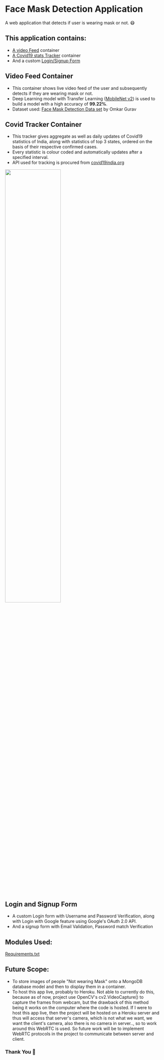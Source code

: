 # Face Mask Detection Application

A web application that detects if user is wearing mask or not. 😷

## This application contains:
* [A video Feed](#video-feed-container) container
* [A Covid19 stats Tracker](#covid-tracker-container) container
* And a custom [Login/Signup Form](#login-and-signup-form)

## Video Feed Container
* This container shows live video feed of the user and subsequently detects if they are wearing mask or not.
* Deep Learning model with Transfer Learning (<a href="https://keras.io/api/applications/mobilenet/" target=”_blank”>MobileNet v2</a>) is used to build a model with a high accuracy of <b>99.22%</b>.
* Dataset used: <a href="https://www.kaggle.com/omkargurav/face-mask-dataset" target=”_blank”>Face Mask Detection Data set</a> by Omkar Gurav

## Covid Tracker Container
* This tracker gives aggregate as well as daily updates of Covid19 statistics of India, along with statistics of top 3 states, ordered on the basis of their respective confirmed cases.
* Every statistic is colour coded and automatically updates after a specified interval.
* API used for tracking is procured from <a href="https://github.com/covid19india/api" target=”_blank”>covid19india.org</a>

<img src="https://user-images.githubusercontent.com/51751331/138309779-51b9350a-9596-4464-ba80-3fb60799e796.jpg" width="60%"></img> 

## Login and Signup Form
* A custom Login form with Username and Password Verification, along with Login with Google feature using Google's OAuth 2.0 API.
* And a signup form with Email Validation, Password match Verification

## Modules Used:
<a href="https://github.com/gokil7/covidMaskDetection/blob/main/requirements.txt" target=”_blank”>Requirements.txt</a>

## Future Scope:
* To store images of people "Not wearing Mask" onto a MongoDB database model and then to display them in a container.
* To host this app live, probably to Heroku. Not able to currently do this, because as of now, project use OpenCV's cv2.VideoCapture() to capture the frames from webcam, but the drawback of this method being it works on the computer where the code is hosted.
If I were to host this app live, then the project will be hosted on a Heroku server and thus will access that server's camera, which is not what we want, we want the client's camera, also there is no camera in server.., so to work
around this WebRTC is used. So future work will be to implement WebRTC protocols in the project to communicate between server and client.


### Thank You 👋


